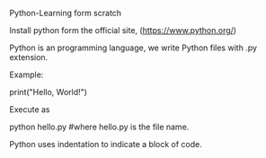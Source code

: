Python-Learning form scratch

Install python form the official site,
(https://www.python.org/)

Python is an programming language, we write Python files with .py extension.

Example:

print("Hello, World!")

Execute as

python hello.py  #where hello.py is the file name.

Python uses indentation to indicate a block of code.



